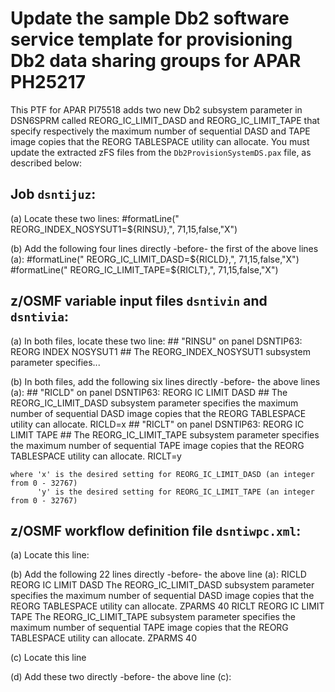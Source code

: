 # Update the sample Db2 software service template for provisioning Db2 data sharing groups for APAR PH25217

 This PTF for APAR PI75518 adds two new Db2 subsystem parameter in DSN6SPRM called REORG_IC_LIMIT_DASD and REORG_IC_LIMIT_TAPE that specify respectively the maximum number of sequential DASD and TAPE image copies that the REORG TABLESPACE utility can allocate. You must update the extracted zFS files from the `Db2ProvisionSystemDS.pax` file, as described below:

## Job `dsntijuz`:

(a) Locate these two lines:
    #formatLine("               REORG_INDEX_NOSYSUT1=${RINSU},", 
            71,15,false,"X")                        

(b) Add the following four lines directly -before- the first of the above lines (a):
    #formatLine("               REORG_IC_LIMIT_DASD=${RICLD},", 
            71,15,false,"X")                                
    #formatLine("               REORG_IC_LIMIT_TAPE=${RICLT},", 
            71,15,false,"X") 

## z/OSMF variable input files `dsntivin` and `dsntivia`: 

(a) In both files, locate these two line:
    ## "RINSU" on panel DSNTIP63: REORG INDEX NOSYSUT1
    ## The REORG_INDEX_NOSYSUT1 subsystem parameter specifies...

(b) In both files, add the following six lines directly -before- the above lines (a):
    ## "RICLD" on panel DSNTIP63: REORG IC LIMIT DASD
    ## The REORG_IC_LIMIT_DASD subsystem parameter specifies the maximum number of sequential DASD image copies that the REORG TABLESPACE utility can allocate.
    RICLD=x
    ## "RICLT" on panel DSNTIP63: REORG IC LIMIT TAPE
    ## The REORG_IC_LIMIT_TAPE subsystem parameter specifies the maximum number of sequential TAPE image copies that the REORG TABLESPACE utility can allocate.
    RICLT=y                     

    where 'x' is the desired setting for REORG_IC_LIMIT_DASD (an integer from 0 - 32767)
          'y' is the desired setting for REORG_IC_LIMIT_TAPE (an integer from 0 - 32767)

## z/OSMF workflow definition file `dsntiwpc.xml`:

(a) Locate this line: 
    <variable name="RINSU" scope="instance">                              

(b) Add the following 22 lines directly -before- the above line (a):
    <variable name="RICLD" scope="instance">
    <label>RICLD</label>
    <abstract>REORG IC LIMIT DASD</abstract>
    <description>
    The REORG_IC_LIMIT_DASD subsystem parameter specifies the maximum number of sequential DASD image copies that the REORG TABLESPACE utility can allocate.
    </description>
    <category>ZPARMS</category>
    <string>
    <maxLength>40</maxLength>
    </string>
    </variable>
    <variable name="RICLT" scope="instance">
    <label>RICLT</label>
    <abstract>REORG IC LIMIT TAPE</abstract>
    <description>
    The REORG_IC_LIMIT_TAPE subsystem parameter specifies the maximum number of sequential TAPE image copies that the REORG TABLESPACE utility can allocate.
    </description>
    <category>ZPARMS</category>
    <string>
    <maxLength>40</maxLength>
    </string>
    </variable>

(c) Locate this line
    <variableValue name="RINSU" scope="instance" required="false" noPromptIfSet="true"></variableValue>

(d) Add these two directly -before- the above line (c):
    <variableValue name="RICLD" scope="instance" required="false" noPromptIfSet="true"></variableValue>
    <variableValue name="RICLT" scope="instance" required="false" noPromptIfSet="true"></variableValue>


